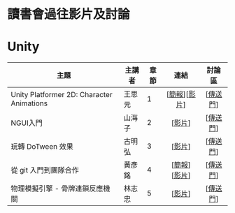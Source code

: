 # 讀書會過往影片及討論
# Unity
|主題| 主講者 | 章節 | 連結 | 討論區 |
| ------| ------ | ------ | :------: | :------: |
| Unity Platformer 2D: Character Animations | 王思元 | 1 | [[簡報](https://docs.google.com/presentation/d/1izJ8POcmN1WSrzkQgwZ32EdERUk4PnPl4fo7wDHFlLY/edit#slide=id.p)][[影片](https://www.youtube.com/watch?v=yZ5hAKWQ7ZU&feature=youtu.be)] | [[傳送門](https://github.com/onlinereadbook/bookunity/issues/2)] |
| NGUI入門 | 山海子 | 2 | [[影片](https://drive.google.com/file/d/0B5TQWPMizi8yRXl2M0VDaVpyT3M/view)] | [[傳送門](https://github.com/onlinereadbook/bookunity/issues/3)] |
| 玩轉 DoTween 效果 | 古明弘 | 3 | [[影片](https://www.youtube.com/watch?v=jbYXTLcgmYQ&feature=youtu.be)] | [[傳送門](https://github.com/onlinereadbook/bookunity/issues/4)] |
| 從 git 入門到團隊合作 | 黃彥銘 | 4 |[[簡報](https://www.slideshare.net/secret/retavuvmp0Vbun)] [[影片](https://www.youtube.com/watch?v=DqYJwg6dvJo&feature=youtu.be)] | [[傳送門](https://github.com/onlinereadbook/bookunity/issues/5)] |
| 物理模擬引擎 - 骨牌連鎖反應機關 | 林志忠 | 5 | [[影片](https://www.youtube.com/watch?v=1_ob4HVlaHQ)] | [[傳送門](https://github.com/onlinereadbook/bookunity/issues/6)] |






